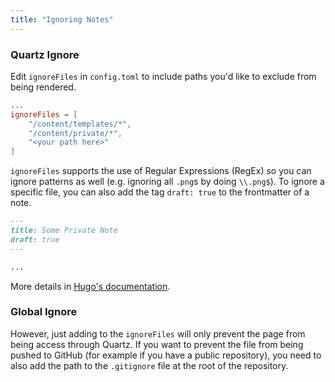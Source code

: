 ```yaml
---
title: "Ignoring Notes"
---
```


### Quartz Ignore

Edit `ignoreFiles` in `config.toml` to include paths you'd like to exclude from being rendered.

```toml
...
ignoreFiles = [
    "/content/templates/*",
    "/content/private/*",
    "<your path here>"
]
```

`ignoreFiles` supports the use of Regular Expressions (RegEx) so you can ignore patterns as well (e.g. ignoring all `.png`s by doing `\\.png$`).
To ignore a specific file, you can also add the tag `draft: true` to the frontmatter of a note.

```markdown
---
title: Some Private Note
draft: true
---

...
```

More details in [Hugo's documentation](https://gohugo.io/getting-started/configuration/#ignore-content-and-data-files-when-rendering).

### Global Ignore

However, just adding to the `ignoreFiles` will only prevent the page from being access through Quartz. If you want to prevent the file from being pushed to GitHub (for example if you have a public repository), you need to also add the path to the `.gitignore` file at the root of the repository.
